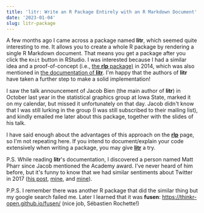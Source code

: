 ```yaml
---
title: 'litr: Write an R Package Entirely with an R Markdown Document'
date: '2023-01-04'
slug: litr-package
---
```


A few months ago I came across a package named **litr**, which seemed quite
interesting to me. It allows you to create a whole R package by rendering a
single R Markdown document. That means you get a package after you click the
`Knit` button in RStudio. I was interested because I had a similar idea and a
proof-of-concept (i.e., [the **rlp** package)](/rlp/) in 2014, which was also
mentioned in [the documentation of
**litr**](https://faculty.marshall.usc.edu/jacob-bien/litr/docs/). I'm happy
that the authors of **litr** have taken a further step to make a solid
implementation!

I saw the talk announcement of Jacob Bien (the main author of **litr**) in
October last year in the statistical graphics group at Iowa State, marked it on
my calendar, but missed it unfortunately on that day. Jacob didn't know that I
was still lurking in the group (I was still subscribed to their mailing list),
and kindly emailed me later about this package, together with the slides of his
talk.

I have said enough about the advantages of this approach on the [**rlp**](/rlp/)
page, so I'm not repeating here. If you intend to document/explain your code
extensively when writing a package, you may give
[**litr**](https://github.com/jacobbien/litr-project) a try.

P.S. While reading **litr**'s documentation, I discovered a person named Matt
Pharr since Jacob mentioned the Academy award. I've never heard of him before,
but it's funny to know that we had similar sentiments about Twitter in 2017
([his post](https://pharr.org/matt/blog/2017/12/29/goodbye-twitter),
[mine](/en/2017/12/twitter-shaped-us/), and
[mine](/en/2017/08/twitter-threads-vs-blogging/)).

P.P.S. I remember there was another R package that did the similar thing but my
google search failed me. Later I learned that it was **fusen**:
<https://thinkr-open.github.io/fusen/> (nice job, Sébastien Rochette!)

